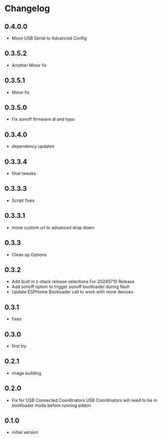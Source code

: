 # Changelog

## 0.4.0.0
- Move USB Serial to Advanced Config

## 0.3.5.2
- Another Minor fix

## 0.3.5.1
- Minor fix

## 0.3.5.0
- Fix sonoff firmware dl and typo

## 0.3.4.0
- dependency updates

## 0.3.3.4
- final tweaks

## 0.3.3.3
- Script fixes

## 0.3.3.1
- move custom url to advanced drop down

## 0.3.3
- Clean up Options

## 0.3.2
- Add built in z-stack release selections For 20240710 Release
- Add sonoff option to trigger sonoff bootloader during flash
- Update ESPHome Bootloader call to work with more devices.

## 0.3.1
- fixes

## 0.3.0
- first try

## 0.2.1

- image building

## 0.2.0

- Fix for USB Connected Coordinators 
  USB Coordinators will need to be in bootloader mode before running addon

## 0.1.0

- initial version
